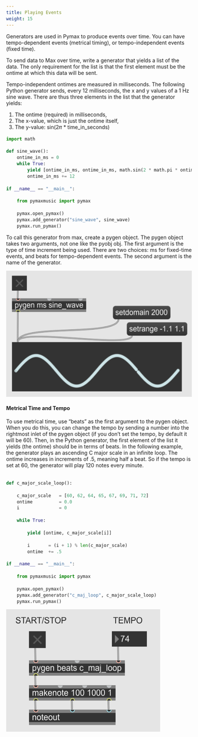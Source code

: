 ```yaml
---
title: Playing Events
weight: 15
---
```


Generators are used in Pymax to produce events over time. You can have tempo-dependent events (metrical timing), or tempo-independent events (fixed time).

To send data to Max over time, write a generator that yields a list of the data. The only requirement for the list is that the first element must be the ontime at which this data will be sent.

Tempo-independent ontimes are measured in milliseconds. The following Python generator sends, every 12 milliseconds, the x and y values of a 1 Hz sine wave. There are thus three elements in the list that the generator yields:
1. The ontime (required) in milliseconds,
2. The x-value, which is just the ontime itself,
3. The y-value: sin(2𝜋 * time_in_seconds)

```python
import math

def sine_wave():
    ontime_in_ms = 0
    while True:
        yield [ontime_in_ms, ontime_in_ms, math.sin(2 * math.pi * ontime_in_ms/1000)]
        ontime_in_ms += 12

if __name__ == "__main__":

    from pymaxmusic import pymax

    pymax.open_pymax()
    pymax.add_generator("sine_wave", sine_wave)
    pymax.run_pymax()

```

To call this generator from max, create a pygen object. The pygen object takes two arguments, not one like the pyobj obj. The first argument is the type of time increment being used. There are two choices: ms for fixed-time events, and beats for tempo-dependent events. The second argument is the name of the generator.

![pic1](images/01.png)

#### Metrical Time and Tempo
To use metrical time, use “beats” as the first argument to the pygen object. When you do this, you can change the tempo by sending a number into the rightmost inlet of the pygen object (if you don’t set the tempo, by default it will be 60).
Then, in the Python generator, the first element of the list it yields (the ontime) should be in terms of beats. In the following example, the generator plays an ascending C major scale in an infinite loop. The ontime increases in increments of .5, meaning half a beat. So if the tempo is set at 60, the generator will play 120 notes every minute.

```python

def c_major_scale_loop():

    c_major_scale   = [60, 62, 64, 65, 67, 69, 71, 72]    
    ontime          = 0.0
    i               = 0

    while True:

        yield [ontime, c_major_scale[i]]

        i       = (i + 1) % len(c_major_scale)
        ontime  += .5

if __name__ == "__main__":

    from pymaxmusic import pymax

    pymax.open_pymax()
    pymax.add_generator("c_maj_loop", c_major_scale_loop)
    pymax.run_pymax()
```

![pic2](images/02.png)